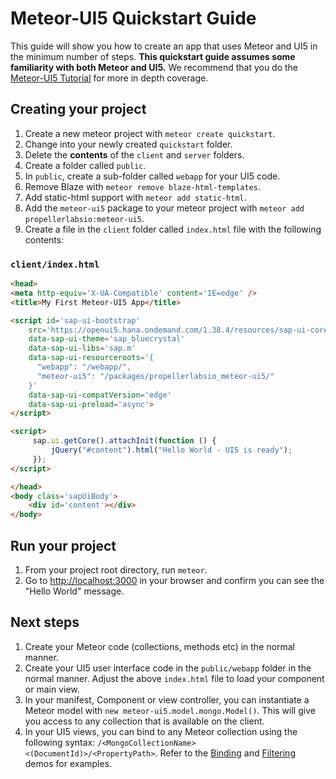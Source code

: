 # Meteor-UI5 Quickstart Guide
This guide will show you how to create an app that uses Meteor and UI5 in the minimum number of steps.  __This quickstart guide assumes some familiarity with both Meteor and UI5.__  We recommend that you do the [Meteor-UI5 Tutorial](/#/tutorial) for more in depth coverage.

## Creating your project
1. Create a new meteor project with `meteor create quickstart`.
1. Change into your newly created `quickstart` folder.
1. Delete the __contents__ of the `client` and `server` folders.
1. Create a folder called `public`.
1. In `public`, create a sub-folder called `webapp` for your UI5 code.
1. Remove Blaze with `meteor remove blaze-html-templates`.
1. Add static-html support with `meteor add static-html`.
1. Add the `meteor-ui5` package to your meteor project with `meteor add propellerlabsio:meteor-ui5`.
1. Create a file in the `client` folder called `index.html` file with the following contents:

### `client/index.html`
```html
<head>
<meta http-equiv='X-UA-Compatible' content='IE=edge' />
<title>My First Meteor-UI5 App</title>

<script id='sap-ui-bootstrap'
    src='https://openui5.hana.ondemand.com/1.38.4/resources/sap-ui-core.js'
    data-sap-ui-theme='sap_bluecrystal'
    data-sap-ui-libs='sap.m'
    data-sap-ui-resourceroots='{
      "webapp": "/webapp/",
      "meteor-ui5": "/packages/propellerlabsio_meteor-ui5/"
    }'
    data-sap-ui-compatVersion='edge'
    data-sap-ui-preload='async'>
</script>

<script>
     sap.ui.getCore().attachInit(function () {
         jQuery("#content").html("Hello World - UI5 is ready");
     });
</script>

</head>
<body class='sapUiBody'>
    <div id='content'></div>
</body>
```

## Run your project
1. From your project root directory, run `meteor`.
1. Go to [http://localhost:3000](http://localhost:3000) in your browser and confirm you can see the "Hello World" message.

## Next steps
1. Create your Meteor code (collections, methods etc) in the normal manner.
1. Create your UI5 user interface code in the `public/webapp` folder in the normal manner. Adjust the above `index.html` file to load your component or main view.
1. In your manifest, Component or view controller, you can instantiate a Meteor model with `new meteor-ui5.model.mongo.Model()`.  This will give you access to any collection that is available on the client.
1. In your UI5 views, you can bind to any Meteor collection using the following syntax:
`/<MongoCollectionName><(DocumentId)>/<PropertyPath>`.  Refer to the [Binding](/#/demo/binding/) and [Filtering](/#/demo/filter) demos for examples.
